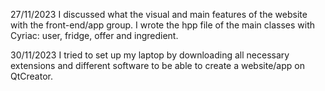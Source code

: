 27/11/2023
I discussed what the visual and main features of the website with the front-end/app group.
I wrote the hpp file of the main classes with Cyriac: user, fridge, offer and ingredient.

30/11/2023
I tried to set up my laptop by downloading all necessary extensions and different software to be able to create a website/app on QtCreator.
